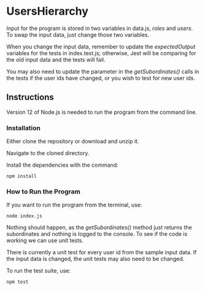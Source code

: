 # UsersHierarchy

Input for the program is stored in two variables in data.js, _roles_ and _users_. To swap the input data, just change those two variables.

When you change the input data, remember to update the _expectedOutput_ variables for the tests in index.test.js; otherwise, Jest will be comparing for the old input data and the tests will fail.

You may also need to update the parameter in the _getSubordinates()_ calls in the tests if the user ids have changed, or you wish to test for new user ids.

## Instructions

Version 12 of Node.js is needed to run the program from the command line.

### Installation

Either clone the repository or download and unzip it.

Navigate to the cloned directory.

Install the dependencies with the command:

`npm install`

### How to Run the Program

If you want to run the program from the terminal, use:

`node index.js`

Nothing should happen, as the _getSubordinates()_ method just returns the subordinates and nothing is logged to the console. To see if the code is working we can use unit tests.

There is currently a unit test for every user id from the sample input data. If the input data is changed, the unit tests may also need to be changed.

To run the test suite, use:

`npm test`
